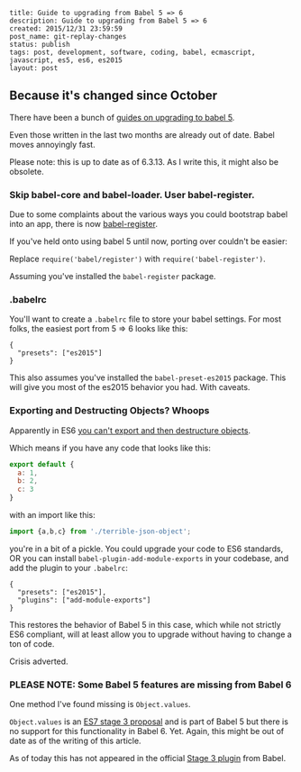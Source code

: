 ```
title: Guide to upgrading from Babel 5 => 6
description: Guide to upgrading from Babel 5 => 6
created: 2015/12/31 23:59:59
post_name: git-replay-changes
status: publish
tags: post, development, software, coding, babel, ecmascript, javascript, es5, es6, es2015
layout: post
```

## Because it's changed since October

There have been a bunch of [guides on upgrading to babel 5](https://medium.com/@malyw/how-to-update-babel-5-x-6-x-d828c230ec53#.kfcq7zxhx).

Even those written in the last two months are already out of date. Babel moves annoyingly fast.

Please note: this is up to date as of 6.3.13. As I write this, it might also be obsolete.

### Skip babel-core and babel-loader. User babel-register.

Due to some complaints about the various ways you could bootstrap babel into an app, there is now [babel-register](https://github.com/babel/babel/tree/master/packages/babel-register).

If you've held onto using babel 5 until now, porting over couldn't be easier:

Replace `require('babel/register')` with `require('babel-register')`.

Assuming you've installed the `babel-register` package.

### .babelrc

You'll want to create a `.babelrc` file to store your babel settings. For most folks, the easiest port from 5 => 6 looks like this:

```
{
  "presets": ["es2015"]
}
```

This also assumes you've installed the `babel-preset-es2015` package. This will give you most of the es2015 behavior you had. With caveats.

### Exporting and Destructing Objects? Whoops

Apparently in ES6 [you can't export and then destructure objects](https://medium.com/@kentcdodds/misunderstanding-es6-modules-upgrading-babel-tears-and-a-solution-ad2d5ab93ce0#.6mclbhavc).

Which means if you have any code that looks like this:

```javascript
export default {
  a: 1,
  b: 2,
  c: 3
}
```

with an import like this:

```javascript
import {a,b,c} from './terrible-json-object';
```

you're in a bit of a pickle. You could upgrade your code to ES6 standards, OR you can install `babel-plugin-add-module-exports` in your codebase, and add the plugin to your `.babelrc`:

```
{
  "presets": ["es2015"],
  "plugins": ["add-module-exports"]
}
```

This restores the behavior of Babel 5 in this case, which while not strictly ES6 compliant, will at least allow you to upgrade without having to change a ton of code.

Crisis adverted.

### PLEASE NOTE: Some Babel 5 features are missing from Babel 6

One method I've found missing is `Object.values`.

`Object.values` is an [ES7 stage 3 proposal](http://www.2ality.com/2015/11/stage3-object-entries.html) and is part of Babel 5 but there is no support for this functionality in Babel 6. Yet. Again, this might be out of date as of the writing of this article.

As of today this has not appeared in the official [Stage 3 plugin](http://babeljs.io/docs/plugins/preset-stage-3/) from Babel.



